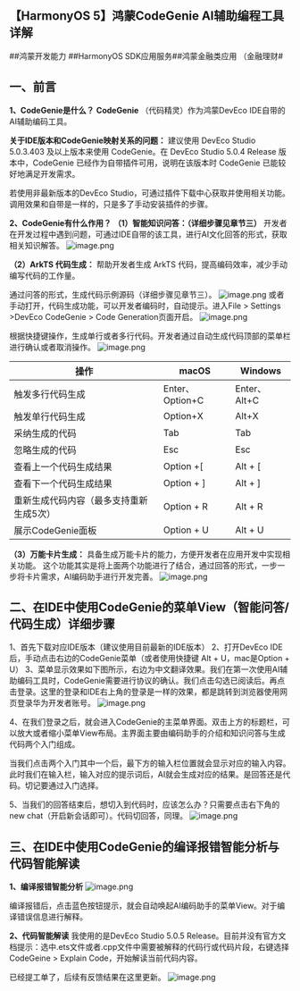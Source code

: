 ## 【HarmonyOS 5】鸿蒙CodeGenie AI辅助编程工具详解

##鸿蒙开发能力 ##HarmonyOS SDK应用服务##鸿蒙金融类应用 （金融理财#

## 一、前言

**1、CodeGenie是什么？**
**CodeGenie** （代码精灵）作为鸿蒙DevEco IDE自带的AI辅助编码工具。

**关于IDE版本和CodeGenie映射关系的问题：**
建议使用 DevEco Studio 5.0.3.403 及以上版本来使用 CodeGenie。在 DevEco Studio 5.0.4 Release 版本中，CodeGenie 已经作为自带插件可用，说明在该版本时 CodeGenie 已能较好地满足开发需求。

若使用非最新版本的DevEco Studio，可通过插件下载中心获取并使用相关功能。调用效果和自带是一样的，只是多了手动安装插件的步骤。

**2、CodeGenie有什么作用？**
**（1）智能知识问答：（详细步骤见章节三）**
开发者在开发过程中遇到问题，可通过IDE自带的该工具，进行AI文化回答的形式，获取相关知识解答。
![image.png](https://gonline-file.oss-cn-shenzhen.aliyuncs.com/file/png/2025-06-11/image_6fed4efb.png 'image.png')

**（2）ArkTS 代码生成：**
帮助开发者生成 ArkTS 代码，提高编码效率，减少手动编写代码的工作量。

通过问答的形式，生成代码示例源码（详细步骤见章节三）。
![image.png](https://gonline-file.oss-cn-shenzhen.aliyuncs.com/file/png/2025-06-11/image_a76ce4e3.png 'image.png')
或者手动打开，代码生成功能，可以开发者编码时，自动提示。进入File > Settings >DevEco CodeGenie > Code Generation页面开启。
![image.png](https://gonline-file.oss-cn-shenzhen.aliyuncs.com/file/png/2025-06-11/image_1f15b975.png 'image.png')

根据快捷键操作，生成单行或者多行代码。开发者通过自动生成代码顶部的菜单栏进行确认或者取消操作。
![image.png](https://gonline-file.oss-cn-shenzhen.aliyuncs.com/file/png/2025-06-11/image_bcb172ee.png 'image.png')

| 操作                   | macOS          | Windows     |
| -------------------- | -------------- | ----------- |
| 触发多行代码生成             | Enter、Option+C | Enter、Alt+C |
| 触发单行代码生成             | Option+X       | Alt+X       |
| 采纳生成的代码              | Tab            | Tab         |
| 忽略生成的代码              | Esc            | Esc         |
| 查看上一个代码生成结果          | Option +\[     | Alt + \[    |
| 查看下一个代码生成结果          | Option + ]     | Alt + ]     |
| 重新生成代码内容（最多支持重新生成5次） | Option + R     | Alt + R     |
| 展示CodeGenie面板        | Option + U     | Alt + U     |

**（3）万能卡片生成：**
具备生成万能卡片的能力，方便开发者在应用开发中实现相关功能。
这个功能其实是将上面两个功能进行了结合，通过回答的形式，一步一步将卡片需求，AI编码助手进行开发完善。
![image.png](https://gonline-file.oss-cn-shenzhen.aliyuncs.com/file/png/2025-06-11/image_29c51477.png 'image.png')

## 二、在IDE中使用CodeGenie的菜单View（智能问答/代码生成）详细步骤

1、首先下载对应IDE版本（建议使用目前最新的IDE版本）
2、打开DevEco IDE后，手动点击右边的CodeGenie菜单（或者使用快捷键 Alt + U，mac是Option + U）
3、菜单显示效果如下图所示，右边为中文翻译效果。我们在第一次使用AI辅助编码工具时，CodeGenie需要进行协议的确认。我们点击勾选已阅读后。再点击登录。这里的登录和IDE右上角的登录是一样的效果，都是跳转到浏览器使用网页登录华为开发者账号。
![image.png](https://gonline-file.oss-cn-shenzhen.aliyuncs.com/file/png/2025-06-11/image_26341fd3.png 'image.png')

4、在我们登录之后，就会进入CodeGenie的主菜单界面。双击上方的标题栏，可以放大或者缩小菜单View布局。主界面主要由编码助手的介绍和知识问答与生成代码两个入门组成。

当我们点击两个入门其中一个后，最下方的输入栏位置就会显示对应的输入内容。此时我们在输入栏，输入对应的提示词后，AI就会生成对应的结果。是回答还是代码。切记要通过入门选择。

5、当我们的回答结束后，想切入到代码时，应该怎么办？只需要点击右下角的new chat（开启新会话即可）。代码切回答，同理。
![image.png](https://gonline-file.oss-cn-shenzhen.aliyuncs.com/file/png/2025-06-11/image_6b34c509.png 'image.png')

## 三、在IDE中使用CodeGenie的编译报错智能分析与代码智能解读

**1、编译报错智能分析**
![image.png](https://gonline-file.oss-cn-shenzhen.aliyuncs.com/file/png/2025-06-11/image_bc1739cf.png 'image.png')

编译报错后，点击蓝色按钮提示，就会自动唤起AI编码助手的菜单View。对于编译错误信息进行解释。

**2、代码智能解读**
我使用的是DevEco Studio 5.0.5 Release。目前并没有官方文档提示：选中.ets文件或者.cpp文件中需要被解释的代码行或代码片段，右键选择CodeGeine > Explain Code，开始解读当前代码内容。

已经提工单了，后续有反馈结果在这里更新。
![image.png](https://gonline-file.oss-cn-shenzhen.aliyuncs.com/file/png/2025-06-11/image_9bb38747.png 'image.png')
